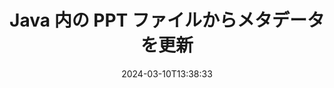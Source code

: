 ---
############################# Static ############################
layout: "auto-gen-metadata"
date: 2024-03-10T13:38:33
draft: false
otherformats: zip xltx xltm xlt xlsx xlsm xlsb xls wmf webp wav vsx vss vsdx vsd vdx vcr vcf ttf ttc torrent tiff tif psd pptx pptm ppsx ppsm pps potx potm pot png pdf otf otc odt ods msg mpt mpp mp3 mov jpg jpf jpeg jp2 heif heic gif flv epub eml emf dxf dwg dotx dotm dot docx docm doc djvu dicom dcm bmp avi asf mkv one otc djvu

############################# Head ############################
head_title: "Java アプリケーションの PPT ファイルへのメタデータの編集"
head_description: "Java メタデータ処理APIを使用してメタデータ情報を PPT ファイルに編集します。メタデータ規格 XMP、EXIF、IPTC、ID3 などと連携してください。"

############################# Header ############################
title: "Java 内の PPT ファイルからメタデータを更新"
description: "Java アプリケーション用のメタデータエディター — Java のメタデータエディター API を使用して、すべての一般的なドキュメント、画像、マルチメディアファイル形式のメタデータフィールドを変更します。"
bg_image: "https://cms.admin.containerize.com/templates/aspose/App_Themes/V3/images/bg/header1.png"
bg_overlay: false
button:
    enable: true
    icon: "fas fa-arrow-down"
    label: "無料試用版をダウンロード"
    link: "https://downloads.groupdocs.com/metadata/java"

############################# SubMenu ############################
submenu:
    enable: true

    left:
        img_alt: "GroupDocs.Metadata for Java"
        image: "https://cms.admin.containerize.com/templates/groupdocs/images/product-logos/90x90-noborder/groupdocs-metadata-java.png"
        product: "GroupDocs.Metadata"
        platform: "Java"

    middle:
        button:

            # button loop
            - link: "https://apireference.groupdocs.com/metadata/java"
              text: "{submenu.content_middle.button_text_1}"

            # button loop
            - link: "https://github.com/groupdocs-metadata"
              text: "{submenu.content_middle.button_text_2}"

            # button loop
            - link: "https://products.groupdocs.app/metadata/family"
              text: "{submenu.content_middle.button_text_3}"

            # button loop
            - link: "https://purchase.groupdocs.com/pricing/metadata/java"
              text: "{submenu.content_middle.button_text_4}"

    right:
        link_download: "https://downloads.groupdocs.com/metadata"
        link_learn: "https://docs.groupdocs.com/metadata/java"
        link_buy: "https://purchase.groupdocs.com"

############################# About ############################
about:
    enable: true
    title: "GroupDocs.Metadata for Java API について"
    content: |
        [GroupDocs.Metadata for Java](/ja/metadata/java/) は、外部ソフトウェアを使用せずに、画像やドキュメント形式からメタデータ情報を簡単に読み取り、追加、変更、削除、検索、比較、置換、エクスポートできる高度なメタデータフィールド操作ソリューションです。Word ドキュメント、Excel スプレッドシート、PowerPoint プレゼンテーション、Outlook 電子メール、OneNote、Visio、Project、PDF、AutoCAD、Zip、Audio、Video ファイル形式のメタデータの詳細を編集できます。また、他の多くのメタデータ処理機能との連携もサポートされています。

############################# Steps ############################
steps:
    enable: true
    title_left: "Java のメタデータを PPT に更新する手順"
    content_left: |
        [GroupDocs.Metadata for Java](/ja/metadata/java/) を使用すると、Java 開発者は、いくつかの簡単な手順を実行することで、アプリケーション内からメタデータの詳細を PPT ファイルに簡単に編集できます。
        
        * 更新する PPT ファイルをロードしてください
        * 必要なメタデータプロパティをフィルタリングするために使用する述語を指定します。
        * 述語と新しい値を updateProperties メソッドに渡します。
        * 変更を保存します。

    title_right: "システム要件"
    content_right: |
        GroupDocs.Metadata for Java 個のAPIは、すべての主要なプラットフォームとオペレーティングシステムでサポートされています。以下のコードを実行する前に、以下の前提条件がシステムにインストールされていることを確認してください。

        * オペレーティングシステム:マイクロソフト Windows、Linux、Mac OS
        * 開発環境:NetBeans, IntelliJ IDEA, Eclipse
        * Java ランタイム環境: J2SE 6.0 and above
        * [Maven](https://repository.groupdocs.com/webapp/#/artifacts/browse/tree/General/repo/com/groupdocs/groupdocs-metadata) から GroupDocs.Metadata for Java の最新バージョンを入手してください
         
    code: |
        ```java    
        public class UpdatingMetadata
        {
          public static void run() 
          {
            Date threeDaysAgo = new Date(System.currentTimeMillis() - TimeUnit.DAYS.toMillis(3));
            try (Metadata metadata = new Metadata("input.ppt"))
            {
                // 既存の値が 3 日より古い場合は、ファイルの作成日時を更新してください
                int affected = metadata.updateProperties(new ContainsTagSpecification(Tags.getTime().getCreated()).and(
                        new OfTypeSpecification(MetadataPropertyType.DateTime)).and(
                        new UpdatingMetadata().new DateBeforeSpecification(threeDaysAgo)), new PropertyValue(new Date()));

                System.out.println(String.format("Affected properties: %s", affected));

                metadata.save("output.ppt");
            }
          }

          // 独自の仕様を定義してメタデータのプロパティをフィルタリングする
          public class DateBeforeSpecification extends Specification
          {
            public DateBeforeSpecification(Date date)
            {
              setValue(date);
            }

            public final Date getValue()
            {
              return auto_Value;
            }

            private void setValue(Date value)
            {
              auto_Value = value;
            }

            private Date auto_Value;

            public boolean isSatisfiedBy(MetadataProperty candidate)
            {
              Date date = candidate.getValue().toClass(Date.class);
              if (date != null)
              {
                return date.before(getValue());
              }
              return false;
            }
          }
        }
        ```

############################# Demos ############################
demos:
    enable: true
    title: "メタデータ編集のライブデモ"
    content: |
       [GroupDocs.Metadata ライブデモ](https://products.groupdocs.app/metadata/family) ウェブサイトにアクセスして、メタデータ情報を PPT ファイルに今すぐ更新してください。
       ライブデモには次の利点があります。
        
############################# About Formats ############################
about_formats:
    enable: true

############################# More Formats ############################
more_formats:
    enable: true
    title: "他のファイル形式のメタデータの変更"
    content: |
        Java 用のマルチフォーマット文書および画像メタデータ編集 API。以下に示すように、一般的なファイル形式のメタデータを取得します。

############################# Back to top ###############################
back_to_top:
    enable: true
---